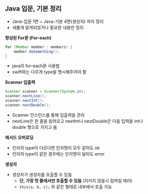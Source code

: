 ## Java 입문, 기본 정리

- Java-입문 1편 ~ Java-기본 4편(생성자) 까지 정리
- 새롭게 알게되었거나 필요한 내용만 정리

**향상된 For문 (For-each)**

```java
for (Member member : members) {
	member.doSomething();	
}
```

- java의  for-each문 사용법
- swift와는 다르게 type을 명시해주어야 함



**Scanner 입출력**

```java
Scanner scanner = Scanner(System.in);
scanner.nextLine();
scanner.nextInt();
scanner.nextDouble();
```

- Scanner 인스턴스를 통해 입출력을 관리
- nextLine은 한 줄을 읽어오고 nextInt나 nextDouble은  다음 입력을 int나 double 형으로 가지고 옴



**메서드 오버로딩**

- 인자의 type이 다르다면 인자명이 모두 같아도 ok
- 인자의 type이 같은 경우에는 인자명이 달라도 error



**생성자**

- 생성자가 생성자를 호출할 수 있음
  - **단, 가장 첫 줄에서만 호출할 수 있음** (지키지 않을시 컴파일 에러)
  - `this(a, b, c);` 와 같은 형태로 내부에서 호출 가능



